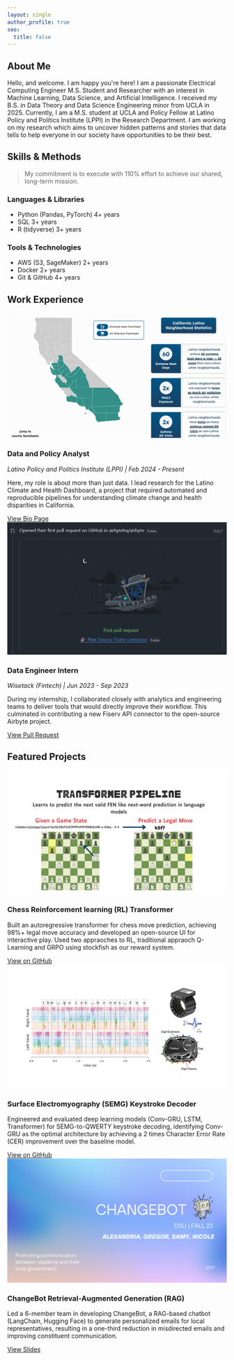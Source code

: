 ```yaml
---
layout: single
author_profile: true
seo:
  title: false 
---
```


<div id="about" class="section" >
  <h2>About Me</h2>
  <p>Hello, and welcome. I am happy you're here! I am a passionate <span class="highlight">Electrical Computing Engineer M.S. Student and Researcher</span> with an interest in <span class="highlight">Machine Learning, Data Science, and Artificial Intelligence</span>. I received my B.S. in Data Theory and Data Science Engineering minor from UCLA in 2025. Currently, I am a M.S. student at UCLA and Policy Fellow at Latino Policy and Politics Institute (LPPI) in the Research Department. I am working on my research which aims to uncover hidden patterns and stories that data tells to help everyone in our society have opportunities to be their best.</p>
</div>

<div id="skills" class="section" data-aos="fade-up">
  <h2>Skills & Methods</h2>
  <blockquote>
    <p>My commitment is to execute with 110% effort to achieve our shared, long-term mission.</p>
  </blockquote>

  <div class="skills-list-container">
    <div class="skills-column">
      <h3>Languages & Libraries</h3>
      <ul>
        <li><i class="fab fa-python"></i> Python (Pandas, PyTorch) <span class="skill-years">4+ years</span></li>
        <li><i class="fas fa-database"></i> SQL <span class="skill-years">3+ years</span></li>
        <li><i class="fab fa-r-project"></i> R (tidyverse) <span class="skill-years">3+ years</span></li>
      </ul>
    </div>
    <div class="skills-column">
      <h3>Tools & Technologies</h3>
      <ul>
        <li><i class="fab fa-aws"></i> AWS (S3, SageMaker) <span class="skill-years">2+ years</span></li>
        <li><i class="fab fa-docker"></i> Docker <span class="skill-years">2+ years</span></li>
        <li><i class="fab fa-git-alt"></i> Git & GitHub <span class="skill-years">4+ years</span></li>
      </ul>
    </div>
  </div>
</div>

<div id="experience" class="section" data-aos="fade-up">
  <h2>Work Experience</h2>

  <div class="project-item-alternating">
    <div class="project-image">
      <a href="https://latinoclimatehealth.org/" target="_blank" rel="noopener noreferrer">
        <img src="/assets/images/lppi-dashboard.png" alt="Latino Climate and Health Dashboard" />
      </a>
    </div>
    <div class="project-details">
      <h3>Data and Policy Analyst</h3>
      <p style="font-style: italic;">Latino Policy and Politics Institute (LPPI) | Feb 2024 - Present</p>
      <p>Here, my role is about more than just data. I lead research for the Latino Climate and Health Dashboard, a project that required automated and reproducible pipelines for understanding climate change and health disparities in California.</p>
      <a href="https://latino.ucla.edu/person/samantha-alejandre/" class="btn btn--primary" target="_blank" rel="noopener noreferrer">View Bio Page</a>
    </div>
  </div>

  <div class="project-item-alternating">
    <div class="project-image">
      <a href="https://github.com/airbytehq/airbyte/pull/29304" target="_blank" rel="noopener noreferrer">
        <img src="/assets/images/airbyte-pr.png" alt="Airbyte Pull Request" />
      </a>
    </div>
    <div class="project-details">
      <h3>Data Engineer Intern</h3>
      <p style="font-style: italic;">Wisetack (Fintech) | Jun 2023 - Sep 2023</p>
      <p>During my internship, I collaborated closely with analytics and engineering teams to deliver tools that would directly improve their workflow. This culminated in contributing a new Fiserv API connector to the open-source Airbyte project.</p>
      <a href="https://github.com/airbytehq/airbyte/pull/29304" class="btn btn--primary" target="_blank" rel="noopener noreferrer">View Pull Request</a>
    </div>
  </div>
</div>

<div id="projects" class="section" data-aos="fade-up">
  <h2>Featured Projects</h2>

  <div class="project-item-alternating">
    <div class="project-image">
      <img src="/assets/images/chess-rl.png" alt="Chess RL Transformer" />
    </div>
    <div class="project-details">
      <h3>Chess Reinforcement learning (RL) Transformer</h3>
      <p>Built an autoregressive transformer for chess move prediction, achieving 98%+ legal move accuracy and developed an open-source UI for interactive play. Used two appraoches to RL, traditional appraoch Q-Learning and GRPO using stockfish as our reward system.</p>
      <a href="https://github.com/EmilGou/RL-Chess" class="btn btn--primary" target="_blank" rel="noopener noreferrer">View on GitHub</a>
    </div>
  </div>

  <div class="project-item-alternating">
    <div class="project-image">
      <img src="/assets/images/semg-keystroke.png" alt="SEMG Keystroke Decoder" />
    </div>
    <div class="project-details">
      <h3>Surface Electromyography (SEMG) Keystroke Decoder</h3>
      <p>Engineered and evaluated deep learning models (Conv-GRU, LSTM, Transformer) for SEMG-to-QWERTY keystroke decoding, identifying Conv-GRU as the optimal architecture by achieving a 2 times Character Error Rate (CER) improvement over the baseline model.</p>
      <a href="https://github.com/alejandresam/emg2qwerty" class="btn btn--primary" target="_blank" rel="noopener noreferrer">View on GitHub</a>
    </div>
  </div>

  <div class="project-item-alternating">
    <div class="project-image">
      <img src="/assets/images/changebot.png" alt="ChangeBot" />
    </div>
    <div class="project-details">
      <h3>ChangeBot Retrieval-Augmented Generation (RAG)</h3>
      <p>Led a 6-member team in developing ChangeBot, a RAG-based chatbot (LangChain, Hugging Face) to generate personalized emails for local representatives, resulting in a one-third reduction in misdirected emails and improving constituent communication.</p>
      <a href="https://www.canva.com/design/DAF1bLTsLLQ/cjCLoRAA2Tckw4SrSnQhrQ/view" class="btn btn--primary" target="_blank" rel="noopener noreferrer">View Slides</a>
    </div>
  </div>
</div>

<script>
  AOS.init({
    duration: 800, // animation duration in milliseconds
    once: true,    // whether animation should happen only once - while scrolling down
  });
</script>
